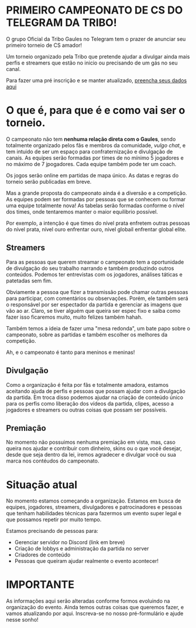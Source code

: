 # PRIMEIRO CAMPEONATO DE CS DO TELEGRAM DA TRIBO!

O grupo Oficial da Tribo Gaules no Telegram tem o prazer de anunciar seu primeiro torneio de CS amador!

Um torneio organizado pela Tribo que pretende ajudar a divulgar ainda mais perfis e streamers que estão no inicio ou precisando de um gás no seu canal.

Para fazer uma pré inscrição e se manter atualizado, [preencha seus dados aqui](https://forms.gle/B6tXCXfLdpdJN8US8)

# O que é, para que é e como vai ser o torneio.

O campeonato não tem **nenhuma relação direta com o Gaules**, sendo totalmente organizado pelos fãs e membros da comunidade, *vulgo chat*, e tem intuido de ser um espaço para confraternização e divulgação de canais. As equipes serão formadas por times de no mínimo 5 jogadores e no máximo de 7 jpogadores. Cada equipe também pode ter um coach.

Os jogos serão online em partidas de mapa único. As datas e regras do torneio serão publicadas em breve.

Mas a grande proposta do campeonato ainda é a diversão e a competição. As equipes podem ser formadas por pessoas que se conhecem ou formar uma equipe totalmente nova! As tabelas serão formadas conforme o nível dos times, onde tentaremos manter o maior equilibrio possível. 

Por exemplo, a intenção é que times do nível prata enfretem outras pessoas do nível prata, nível ouro enfrentar ouro, nível globail enfrentar global elite.

## Streamers

Para as pessoas que querem streamar o campeonato tem a oportunidade de divulgação do seu trabalho narrando e também produzindo outros conteúdos.
Podemos ter entrevistas com os jogadores, análises táticas e patetadas sem fim.

Obviamente a pessoa que fizer a transmissão pode chamar outras pessoas para participar, com comentários ou observações. Porém, ele também será o responsável por ser espectador da partida e gerenciar as imagens que vão ao ar. Claro, se tiver alguém que queira ser espec fixo e saiba como fazer isso ficaremos muito, muito felizes também hahah.

Também temos a ideia de fazer uma "mesa redonda", um bate papo sobre o campeonato, sobre as partidas e também escolher os melhores da competição.

Ah, e o campeonato é tanto para meninos e meninas!

## Divulgação

Como a organização é feita por fãs e totalmente amadora, estamos aceitando ajuda de perfis e pessoas que possam ajudar com a divulgação da partida. Em troca disso podemos ajudar na criação de conteúdo único para os perfis como liberação dos vídeos da partida, clipes, acesso a jogadores e streamers ou outras coisas que possam ser possíveis.

## Premiação

No momento não possuimos nenhuma premiação em vista, mas, caso queira nos ajudar e contribuir com dinheiro, skins ou o que você desejar, desde que seja dentro da lei, iremos agradecer e divulgar você ou sua marca nos contéudos do campeonato.

# Situação atual

No momento estamos começando a organização. Estamos em busca de equipes, jogadores, streamers, divulgadores e patrocinadores e pessoas que tenham habilidades técnicas para fazermos um evento super legal e que possamos repetir por muito tempo.

Estamos precisando de pessoas para:

- Gerenciar servidor no Discord (link em breve)
- Criação de lobbys e administração da partida no server
- Criadores de conteúdo
- Pessoas que queiram ajudar realmente o evento acontecer! 

# IMPORTANTE

As informações aqui serão alteradas conforme formos evoluindo na organização do evento. Ainda temos outras coisas que queremos fazer, e vamos atualizando por aqui. Inscreva-se no nosso pré-formulário e ajude nesse sonho!

